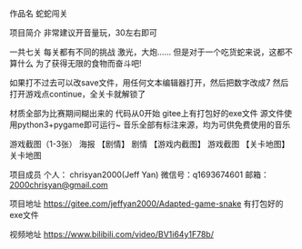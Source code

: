 作品名
蛇蛇闯关

项目简介
非常建议开音量玩，30左右即可

一共七关
每关都有不同的挑战
激光，大炮……
但是对于一个吃货蛇来说，这都不算什么
为了获得无限的食物而奋斗吧!

如果打不过去可以改save文件，用任何文本编辑器打开，然后把数字改成7
然后打开游戏点continue，全关卡就解锁了

材质全部为比赛期间糊出来的
代码从0开始
gitee上有打包好的exe文件
源文件使用python3+pygame即可运行~
音乐全部有标注来源，均为可供免费使用的音乐

游戏截图（1-3张）
海报
【剧情】
剧情
【游戏内截图】
游戏截图
【关卡地图】
关卡地图

项目成员
个人： chrisyan2000(Jeff Yan)
微信号：q1693674601
邮箱：2000chrisyan@gmail.com

项目地址
https://gitee.com/jeffyan2000/Adapted-game-snake
有打包好的exe文件

视频地址
https://www.bilibili.com/video/BV1i64y1F78b/
